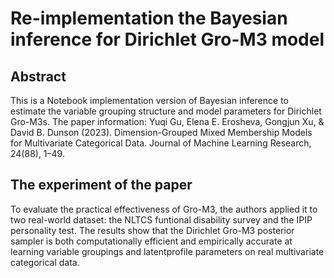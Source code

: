 # Re-implementation the Bayesian inference for Dirichlet Gro-M3 model

## Abstract
This is a Notebook implementation version of Bayesian inference to estimate the variable grouping structure and model parameters for Dirichlet Gro-M3s. The paper information: Yuqi Gu, Elena E. Erosheva, Gongjun Xu, & David B. Dunson (2023). Dimension-Grouped Mixed Membership Models for Multivariate Categorical Data. Journal of Machine Learning Research, 24(88), 1–49.

## The experiment of the paper
To evaluate the practical effectiveness of Gro-M3, the authors applied it to two real-world dataset: the NLTCS funtional disability survey and the IPIP personality test. The results show that  the Dirichlet Gro-M3 posterior sampler is both computationally efficient and empirically accurate at learning variable groupings and latentprofile parameters on real multivariate categorical data.
